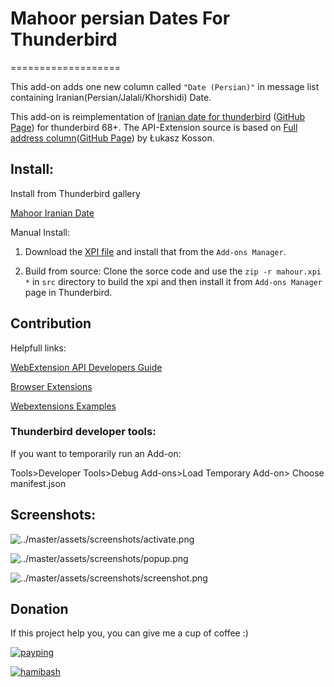 # Mahoor persian Dates For Thunderbird
===================

This add-on adds one new column called `"Date (Persian)"` in message list containing
Iranian(Persian/Jalali/Khorshidi) Date.

This add-on is reimplementation of [Iranian date for thunderbird](https://addons.thunderbird.net/en-US/thunderbird/addon/iranian-date-for-thunderbird/?src=ss) ([GitHub Page](https://github.com/pouriap/Thunderbird-IranianDate)) for thunderbird 68+. The API-Extension source is based on [Full address column](https://addons.thunderbird.net/en-US/thunderbird/addon/full-address-column/?src=ss)([GitHub Page](https://github.com/lkosson/full-address-column)) by Łukasz Kosson.

## Install:

Install from Thunderbird gallery

[Mahoor Iranian Date](https://addons.thunderbird.net/en-us/thunderbird/addon/mahoor-iranian-date/)

Manual Install:

1. Download the [XPI file](https://github.com/mhdzli/mahoor/releases/) and install that from the `Add-ons Manager`.

1. Build from source: Clone the sorce code and use the `zip -r mahour.xpi *` in `src` directory to build the xpi and then install it from `Add-ons Manager` page in Thunderbird.


## Contribution

Helpfull links:

[WebExtension API Developers Guide](https://firefox-source-docs.mozilla.org/toolkit/components/extensions/webextensions/index.html)

[Browser Extensions](https://developer.mozilla.org/en-US/docs/Mozilla/Add-ons/WebExtensions)

[Webextensions Examples](https://github.com/mdn/webextensions-examples)

### Thunderbird developer tools:

If you want to temporarily run an Add-on:

Tools>Developer Tools>Debug Add-ons>Load Temporary Add-on><PATH TO LOCAL SOURCE FILES> Choose manifest.json
  
## Screenshots:

![../master/assets/screenshots/activate.png](../master/assets/screenshots/activate.png)

![../master/assets/screenshots/popup.png](../master/assets/screenshots/popup.png)

![../master/assets/screenshots/screenshot.png](../master/assets/screenshots/screenshot.png)

## Donation

If this project help you, you can give me a cup of coffee :) 

[![payping](../master/assets/payping.gif)](https://www.payping.ir/@mzeinali)


[![hamibash](../master/assets/hamibash.png)](https://www.hamibash.com/mzeinali)

